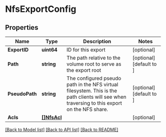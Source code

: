 # NfsExportConfig

## Properties

Name | Type | Description | Notes
------------ | ------------- | ------------- | -------------
**ExportID** | **uint64** | ID for this export  | [optional] 
**Path** | **string** | The path relative to the volume root to serve as the export root  | [optional] [default to ]
**PseudoPath** | **string** | The configured pseudo path in the NFS virtual filesystem. This is the path clients will see when traversing to this export on the NFS share.  | [optional] [default to ]
**Acls** | [**[]NfsAcl**](NfsAcl.md) |  | [optional] 

[[Back to Model list]](../README.md#documentation-for-models) [[Back to API list]](../README.md#documentation-for-api-endpoints) [[Back to README]](../README.md)


